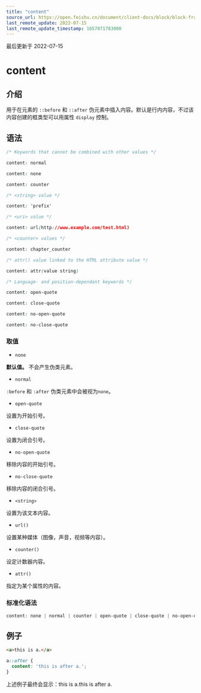 ```yaml
---
title: "content"
source_url: https://open.feishu.cn/document/client-docs/block/block-frame/code-components-and-structure/view-layer/ttss/attributes/other/content
last_remote_update: 2022-07-15
last_remote_update_timestamp: 1657871783000
---
```

最后更新于 2022-07-15

# content

## 介绍

用于在元素的 `::before` 和 `::after` 伪元素中插入内容。默认是行内内容，不过该内容创建的框类型可以用属性 `display` 控制。

## 语法

```css
/* Keywords that cannot be combined with other values */

content: normal

content: none

content: counter

/* <string> value */

content: 'prefix'

/* <uri> value */

content: url(http://www.example.com/test.html)

/* <counter> values */

content: chapter_counter

/* attr() value linked to the HTML attribute value */

content: attr(value string)

/* Language- and position-dependant keywords */

content: open-quote

content: close-quote

content: no-open-quote

content: no-close-quote
```

### 取值

-   `none`

**默认值。** 不会产生伪类元素。

-   `normal`

`:before` 和 `:after` 伪类元素中会被视为`none`。

-   `open-quote`

设置为开始引号。

-   `close-quote`

设置为闭合引号。

-   `no-open-quote`

移除内容的开始引号。

-   `no-close-quote`

移除内容的闭合引号。

-   `<string>`

设置为该文本内容。

-   `url()`

设置某种媒体（图像，声音，视频等内容）。

-   `counter()`

设定计数器内容。

-   `attr()`

指定为某个属性的内容。

### 标准化语法

```css
content: none | normal | counter | open-quote | close-quote | no-open-quote | no-close-quote | <string> | <function>
```

## 例子

```html
<a>this is a.</a>
```

```css
a::after {
  content: 'this is after a.';
}
```

上述例子最终会显示：this is a.this is after a.
